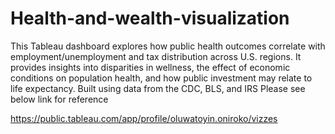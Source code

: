 # Health-and-wealth-visualization
This Tableau dashboard explores how public health outcomes correlate with employment/unemployment and tax distribution across U.S. regions. It provides insights into disparities in wellness, the effect of economic conditions on population health, and how public investment may relate to life expectancy. Built using data from the CDC, BLS, and IRS
Please see below link for reference

https://public.tableau.com/app/profile/oluwatoyin.oniroko/vizzes

